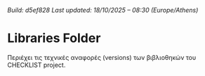 *Build: d5ef828*
*Last updated: 18/10/2025 – 08:30 (Europe/Athens)*
# Libraries Folder  
Περιέχει τις τεχνικές αναφορές (versions) των βιβλιοθηκών του CHECKLIST project.
